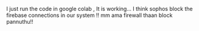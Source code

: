 I just run the code in google colab , It is working... I think sophos block the firebase connections in our system !!
mm ama firewall thaan block pannuthu!!
